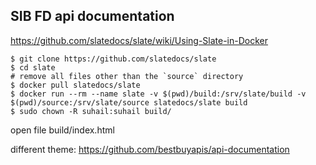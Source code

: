 ## SIB FD api documentation



https://github.com/slatedocs/slate/wiki/Using-Slate-in-Docker

```
$ git clone https://github.com/slatedocs/slate
$ cd slate
# remove all files other than the `source` directory
$ docker pull slatedocs/slate
$ docker run --rm --name slate -v $(pwd)/build:/srv/slate/build -v $(pwd)/source:/srv/slate/source slatedocs/slate build
$ sudo chown -R suhail:suhail build/
```

open file build/index.html 

different theme: https://github.com/bestbuyapis/api-documentation
